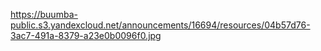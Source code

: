 https://buumba-public.s3.yandexcloud.net/announcements/16694/resources/04b57d76-3ac7-491a-8379-a23e0b0096f0.jpg

